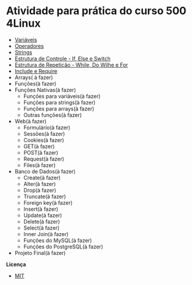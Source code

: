 # Atividade para prática do curso 500 4Linux

- [Variáveis](https://github.com/lucasmarques4linux/ex-500/blob/master/variaveis/README.md)
- [Operadores](https://github.com/lucasmarques4linux/ex-500/blob/master/operadores/README.md)
- [Strings](https://github.com/lucasmarques4linux/ex-500/blob/master/strings/README.md)
- [Estrutura de Controle - If, Else e Switch](https://github.com/lucasmarques4linux/ex-500/blob/master/controle/README.md)
- [Estrutura de Repetição - While, Do Wilhe e For](https://github.com/lucasmarques4linux/ex-500/blob/master/repeticao/README.md)
- [Include e Require](https://github.com/lucasmarques4linux/ex-500/blob/master/include/README.md)
- Arrays( à fazer)
- Funções(à fazer)
- Funções Nativas(à fazer)
    - Funções para variáveis(à fazer)
    - Funções para strings(à fazer)
    - Funções para arrays(à fazer)
    - Outras funções(à fazer)
- Web(à fazer)
    - Formulário(à fazer)
    - Sessões(à fazer)
    - Cookies(à fazer)
    - GET(à fazer)
    - POST(à fazer)
    - Request(à fazer)
    - Files(à fazer)
- Banco de Dados(à fazer)
    - Create(à fazer)
    - Alter(à fazer)
    - Drop(à fazer)
    - Truncate(à fazer)
    - Foreign key(à fazer)
    - Insert(à fazer)
    - Update(à fazer)
    - Delete(à fazer)
    - Select(à fazer)
    - Inner Join(à fazer)
    - Funções do MySQL(à fazer)
    - Funções do PostgreSQL(à fazer)
- Projeto Final(à fazer)

__Licença__
- [MIT](https://github.com/lucasmarques4linux/ex-500/blob/master/LICENSE)